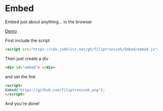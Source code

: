 # Embed
Embed just about anything... in the browser

[Demo](https://embed.filiptronicek.now.sh/)

First include the script
```html
<script src="https://cdn.jsdelivr.net/gh/filiptronicek/Embed/embed.js"> </script>
```

Then just create a div
```html
<div id="embed"> </div>
```
and set the link
```html
<script> 
Embed("https://github.com/filiptronicek.png");
</script>
```
And you're done!
